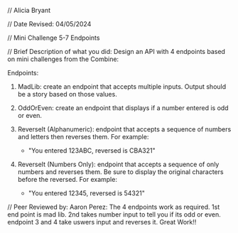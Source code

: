 // Alicia Bryant

 // Date Revised: 04/05/2024

 // Mini Challenge 5-7 Endpoints

 // Brief Description of what you did: 
   Design an API with 4 endpoints based on mini challenges from the Combine:

  Endpoints:
  1. MadLib: create an endpoint that accepts multiple inputs.  Output should be a story based on those values.

  2. OddOrEven: create an endpoint that displays if a number entered is odd or even.

  3. ReverseIt (Alphanumeric): endpoint that accepts a sequence of numbers and letters then reverses them.  For example:
     - "You entered 123ABC, reversed is CBA321"

  4. ReverseIt (Numbers Only): endpoint that accepts a sequence of only numbers and reverses them.  Be sure to display the original characters before the reversed.  For example:
     - "You entered 12345, reversed is 54321"


// Peer Reviewed by: Aaron Perez: The 4 endpoints work as required. 1st end point is mad lib. 2nd takes number input to tell you if its odd or even. endpoint 3 and 4 take uswers input and reverses it. Great Work!!
